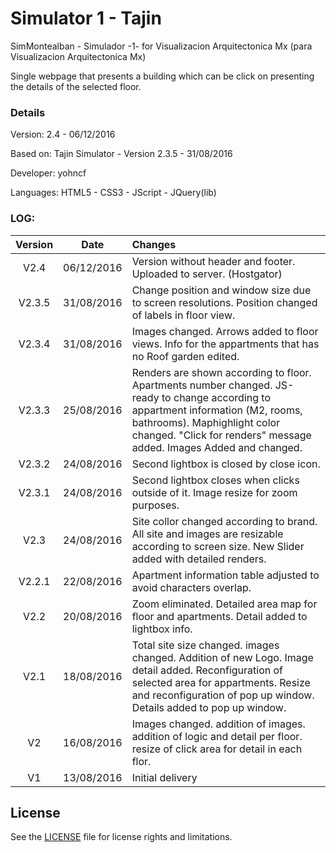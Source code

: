 # Simulator 1 - Tajin

SimMontealban - Simulador -1- for Visualizacion Arquitectonica Mx (para Visualizacion Arquitectonica Mx)

Single webpage that presents a building which can be click on presenting the details of the selected floor.


### Details
Version:	2.4 - 06/12/2016

Based on: 	Tajin Simulator - Version 2.3.5 - 31/08/2016

Developer: 	yohncf

Languages: 	HTML5 - CSS3 - JScript - JQuery(lib)


### LOG:
|Version | Date | Changes |
|:------:|:----:|:--------|
|V2.4	|06/12/2016|Version without header and footer. Uploaded to server. (Hostgator)|
|V2.3.5	|31/08/2016|Change position and window size due to screen resolutions. Position changed of labels in floor view.|
|V2.3.4	|31/08/2016|Images changed. Arrows added to floor views. Info for the appartments that has no Roof garden edited.| 
|V2.3.3	|25/08/2016|Renders are shown according to floor. Apartments number changed. JS-ready to change according to appartment information (M2, rooms, bathrooms). Maphighlight color changed. "Click for renders" message added. Images Added and changed.|
|V2.3.2	|24/08/2016|Second lightbox is closed by close icon.|
|V2.3.1	|24/08/2016|Second lightbox closes when clicks outside of it. Image resize for zoom purposes.|
|V2.3	|24/08/2016|Site collor changed according to brand. All site and images are resizable according to screen size. New Slider added with detailed renders.|
|V2.2.1	|22/08/2016|Apartment information table adjusted to avoid characters overlap.|
|V2.2	|20/08/2016|Zoom eliminated. Detailed area map for floor and apartments. Detail added to lightbox info.|
|V2.1	|18/08/2016|Total site size changed. images changed. Addition of new Logo. Image detail added. Reconfiguration of selected area for appartments. Resize and reconfiguration of pop up window. Details added to pop up window.|
|V2	|16/08/2016|Images changed. addition of images. addition of logic and detail per floor. resize of click area for detail in each flor.|
|V1	|13/08/2016|Initial delivery|

## License
See the [LICENSE](LICENSE.md "LICENSE.md") file for license rights and limitations.

	
